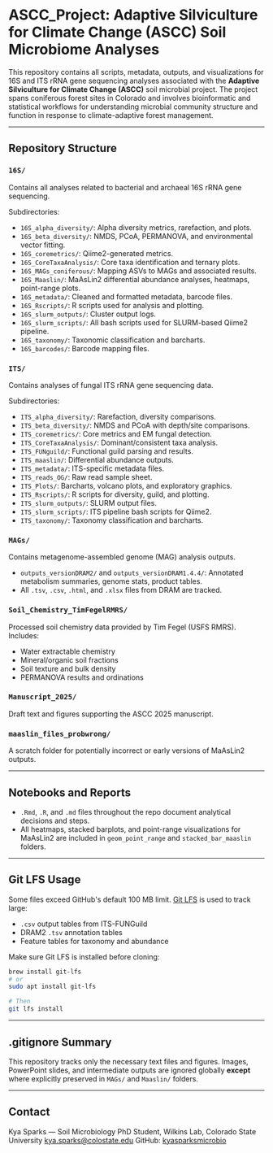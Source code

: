# ASCC\_Project: Adaptive Silviculture for Climate Change (ASCC) Soil Microbiome Analyses

This repository contains all scripts, metadata, outputs, and visualizations for 16S and ITS rRNA gene sequencing analyses associated with the **Adaptive Silviculture for Climate Change (ASCC)** soil microbial project. The project spans coniferous forest sites in Colorado and involves bioinformatic and statistical workflows for understanding microbial community structure and function in response to climate-adaptive forest management.

---

## Repository Structure

### `16S/`

Contains all analyses related to bacterial and archaeal 16S rRNA gene sequencing.

Subdirectories:

* `16S_alpha_diversity/`: Alpha diversity metrics, rarefaction, and plots.
* `16S_beta_diversity/`: NMDS, PCoA, PERMANOVA, and environmental vector fitting.
* `16S_coremetrics/`: Qiime2-generated metrics.
* `16S_CoreTaxaAnalysis/`: Core taxa identification and ternary plots.
* `16S_MAGs_coniferous/`: Mapping ASVs to MAGs and associated results.
* `16S_Maaslin/`: MaAsLin2 differential abundance analyses, heatmaps, point-range plots.
* `16S_metadata/`: Cleaned and formatted metadata, barcode files.
* `16S_Rscripts/`: R scripts used for analysis and plotting.
* `16S_slurm_outputs/`: Cluster output logs.
* `16S_slurm_scripts/`: All bash scripts used for SLURM-based Qiime2 pipeline.
* `16S_taxonomy/`: Taxonomic classification and barcharts.
* `16S_barcodes/`: Barcode mapping files.

### `ITS/`

Contains analyses of fungal ITS rRNA gene sequencing data.

Subdirectories:

* `ITS_alpha_diversity/`: Rarefaction, diversity comparisons.
* `ITS_beta_diversity/`: NMDS and PCoA with depth/site comparisons.
* `ITS_coremetrics/`: Core metrics and EM fungal detection.
* `ITS_CoreTaxaAnalysis/`: Dominant/consistent taxa analysis.
* `ITS_FUNguild/`: Functional guild parsing and results.
* `ITS_maaslin/`: Differential abundance outputs.
* `ITS_metadata/`: ITS-specific metadata files.
* `ITS_reads_OG/`: Raw read sample sheet.
* `ITS_Plots/`: Barcharts, volcano plots, and exploratory graphics.
* `ITS_Rscripts/`: R scripts for diversity, guild, and plotting.
* `ITS_slurm_outputs/`: SLURM output files.
* `ITS_slurm_scripts/`: ITS pipeline bash scripts for Qiime2.
* `ITS_taxonomy/`: Taxonomy classification and barcharts.

### `MAGs/`

Contains metagenome-assembled genome (MAG) analysis outputs.

* `outputs_versionDRAM2/` and `outputs_versionDRAM1.4.4/`: Annotated metabolism summaries, genome stats, product tables.
* All `.tsv`, `.csv`, `.html`, and `.xlsx` files from DRAM are tracked.

### `Soil_Chemistry_TimFegelRMRS/`

Processed soil chemistry data provided by Tim Fegel (USFS RMRS). Includes:

* Water extractable chemistry
* Mineral/organic soil fractions
* Soil texture and bulk density
* PERMANOVA results and ordinations

### `Manuscript_2025/`

Draft text and figures supporting the ASCC 2025 manuscript.

### `maaslin_files_probwrong/`

A scratch folder for potentially incorrect or early versions of MaAsLin2 outputs.

---

## Notebooks and Reports

* `.Rmd`, `.R`, and `.md` files throughout the repo document analytical decisions and steps.
* All heatmaps, stacked barplots, and point-range visualizations for MaAsLin2 are included in `geom_point_range` and `stacked_bar_maaslin` folders.

---

## Git LFS Usage

Some files exceed GitHub's default 100 MB limit. [Git LFS](https://git-lfs.github.com/) is used to track large:

* `.csv` output tables from ITS-FUNGuild
* DRAM2 `.tsv` annotation tables
* Feature tables for taxonomy and abundance

Make sure Git LFS is installed before cloning:

```bash
brew install git-lfs
# or
sudo apt install git-lfs

# Then
git lfs install
```

---

## .gitignore Summary

This repository tracks only the necessary text files and figures. Images, PowerPoint slides, and intermediate outputs are ignored globally **except** where explicitly preserved in `MAGs/` and `Maaslin/` folders.

---

## Contact

Kya Sparks — Soil Microbiology PhD Student, Wilkins Lab, Colorado State University
[kya.sparks@colostate.edu](mailto:kya.sparks@colostate.edu)
GitHub: [kyasparksmicrobio](https://github.com/kyasparksmicrobio)


